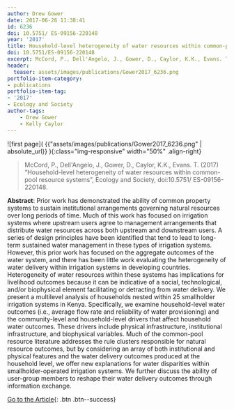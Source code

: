 ```yaml
---
author: Drew Gower
date: 2017-06-26 11:38:41
id: 6236
doi: 10.5751/ ES-09156-220148
year: '2017'
title: Household-level heterogeneity of water resources within common-pool resource systems
doi: 10.5751/ES-09156-220148
excerpt: McCord, P., Dell'Angelo, J., Gower, D., Caylor, K.K., Evans. T. (2017) Household-level heterogeneity of water resources within common-pool resource systems, Ecology and Society, doi:10.5751/ ES-09156-220148
header:
  teaser: assets/images/publications/Gower2017_6236.png
portfolio-item-category:
- publications
portfolio-item-tag:
- '2017'
- Ecology and Society
author-tags:
    - Drew Gower
    - Kelly Caylor
---
```


![first page]( {{"assets/images/publications/Gower2017_6236.png" | absolute_url}} ){:class="img-responsive" width="50%" .align-right}


> McCord, P., Dell'Angelo, J., Gower, D., Caylor, K.K., Evans. T. (2017) “Household-level heterogeneity of water resources within common-pool resource systems”, Ecology and Society, doi:10.5751/ ES-09156-220148.


**Abstract**:  Prior work has demonstrated the ability of common property systems to sustain institutional arrangements governing natural resources over long periods of time. Much of this work has focused on irrigation systems where upstream users agree to management arrangements that distribute water resources across both upstream and downstream users. A series of design principles have been identified that tend to lead to long-term sustained water management in these types of irrigation systems. However, this prior work has focused on the aggregate outcomes of the water system, and there has been little work evaluating the heterogeneity of water delivery within irrigation systems in developing countries. Heterogeneity of water resources within these systems has implications for livelihood outcomes because it can be indicative of a social, technological, and/or biophysical element facilitating or detracting from water delivery. We present a multilevel analysis of households nested within 25 smallholder irrigation systems in Kenya. Specifically, we examine household-level water outcomes (i.e., average flow rate and reliability of water provisioning) and the community-level and household-level drivers that affect household water outcomes. These drivers include physical infrastructure, institutional infrastructure, and biophysical variables. Much of the common-pool resource literature addresses the rule clusters responsible for natural resource outcomes, but by considering an array of both institutional and physical features and the water delivery outcomes produced at the household level, we offer new explanations for water disparities within smallholder-operated irrigation systems. We further discuss the ability of user-group members to reshape their water delivery outcomes through information exchange.


[Go to the Article](https://www.ecologyandsociety.org/vol22/iss1/art48/){: .btn .btn--success}